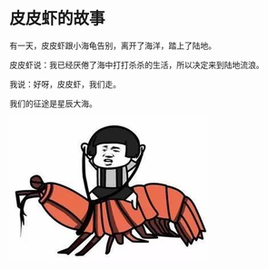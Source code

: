 # 皮皮虾的故事
有一天，皮皮虾跟小海龟告别，离开了海洋，踏上了陆地。

皮皮虾说：我已经厌倦了海中打打杀杀的生活，所以决定来到陆地流浪。

我说：好呀，皮皮虾，我们走。

我们的征途是星辰大海。

![坐骑](static/img/皮皮虾.jpg "坐骑皮皮虾")

 
